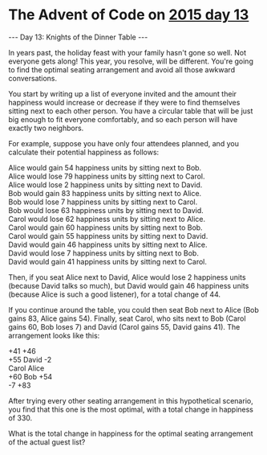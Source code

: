 # The Advent of Code on [2015 day 13](https://adventofcode.com/2015/day/13)

--- Day 13: Knights of the Dinner Table ---

In years past, the holiday feast with your family hasn't gone so well.  Not everyone gets along!  This year, you resolve, will be different.  You're going to find the optimal seating arrangement and avoid all those awkward conversations.

You start by writing up a list of everyone invited and the amount their happiness would increase or decrease if they were to find themselves sitting next to each other person.  You have a circular table that will be just big enough to fit everyone comfortably, and so each person will have exactly two neighbors.

For example, suppose you have only four attendees planned, and you calculate their potential happiness as follows:

Alice would gain 54 happiness units by sitting next to Bob.\
Alice would lose 79 happiness units by sitting next to Carol.\
Alice would lose 2 happiness units by sitting next to David.\
Bob would gain 83 happiness units by sitting next to Alice.\
Bob would lose 7 happiness units by sitting next to Carol.\
Bob would lose 63 happiness units by sitting next to David.\
Carol would lose 62 happiness units by sitting next to Alice.\
Carol would gain 60 happiness units by sitting next to Bob.\
Carol would gain 55 happiness units by sitting next to David.\
David would gain 46 happiness units by sitting next to Alice.\
David would lose 7 happiness units by sitting next to Bob.\
David would gain 41 happiness units by sitting next to Carol.

Then, if you seat Alice next to David, Alice would lose 2 happiness units (because David talks so much), but David would gain 46 happiness units (because Alice is such a good listener), for a total change of 44.

If you continue around the table, you could then seat Bob next to Alice (Bob gains 83, Alice gains 54).  Finally, seat Carol, who sits next to Bob (Carol gains 60, Bob loses 7) and David (Carol gains 55, David gains 41).  The arrangement looks like this:

+41 +46\
+55   David    -2\
Carol       Alice\
+60    Bob    +54\
     -7  +83

After trying every other seating arrangement in this hypothetical scenario, you find that this one is the most optimal, with a total change in happiness of 330.

What is the total change in happiness for the optimal seating arrangement of the actual guest list?